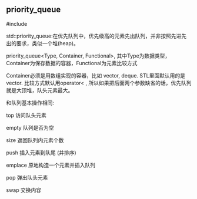 ## priority_queue

#include <queue>

std::priority_queue:在优先队列中，优先级高的元素先出队列，并非按照先进先出的要求，类似一个堆(heap)。

priority_queue<Type, Container, Functional>, 其中Type为数据类型，Container为保存数据的容器，Functional为元素比较方式

Container必须是用数组实现的容器，比如 vector, deque. STL里面默认用的是vector. 比较方式默认用operator< , 所以如果把后面两个参数缺省的话，优先队列就是大顶堆，队头元素最大。

和队列基本操作相同:

top 访问队头元素

empty 队列是否为空

size 返回队列内元素个数

push 插入元素到队尾 (并排序)

emplace 原地构造一个元素并插入队列

pop 弹出队头元素

swap 交换内容

